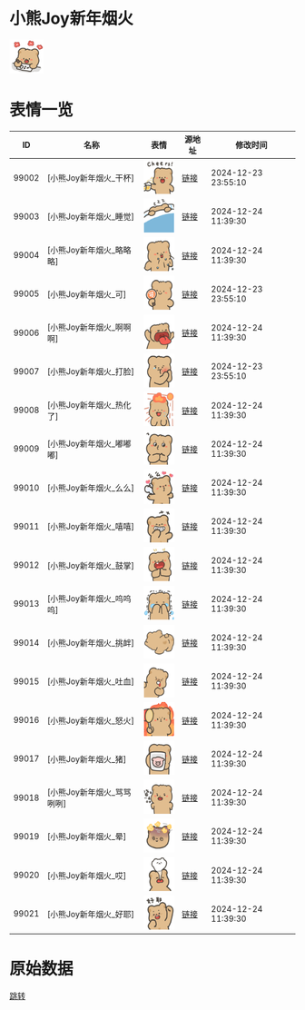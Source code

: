 # 小熊Joy新年烟火

<img src="./cover.png" height="60" alt="cover" />

# 表情一览

|ID|名称|表情|源地址|修改时间|
|----|----|----|----|----|
|99002|[小熊Joy新年烟火_干杯]|<img src="./pic/099002_%5B小熊Joy新年烟火_干杯%5D.png" height="60" alt="干杯"/>|[链接](https://i0.hdslb.com/bfs/garb/3a9170cd321c6a44071c859cb1649d8d9d6798b1.png)|2024-12-23 23:55:10|
|99003|[小熊Joy新年烟火_睡觉]|<img src="./pic/099003_%5B小熊Joy新年烟火_睡觉%5D.png" height="60" alt="睡觉"/>|[链接](https://i0.hdslb.com/bfs/garb/11c46c794325331ed6eaf81f8bdc2feebe45728d.png)|2024-12-24 11:39:30|
|99004|[小熊Joy新年烟火_略略略]|<img src="./pic/099004_%5B小熊Joy新年烟火_略略略%5D.png" height="60" alt="略略略"/>|[链接](https://i0.hdslb.com/bfs/garb/36bae5933efaaa145a1155615392436b0ad5ed42.png)|2024-12-24 11:39:30|
|99005|[小熊Joy新年烟火_可]|<img src="./pic/099005_%5B小熊Joy新年烟火_可%5D.png" height="60" alt="可"/>|[链接](https://i0.hdslb.com/bfs/garb/a54a1283d2201030894f40bf6a6e7c61b8f1dbff.png)|2024-12-23 23:55:10|
|99006|[小熊Joy新年烟火_啊啊啊]|<img src="./pic/099006_%5B小熊Joy新年烟火_啊啊啊%5D.png" height="60" alt="啊啊啊"/>|[链接](https://i0.hdslb.com/bfs/garb/46430b2f37cee17348309097fc5c8bcc15b52e25.png)|2024-12-24 11:39:30|
|99007|[小熊Joy新年烟火_打脸]|<img src="./pic/099007_%5B小熊Joy新年烟火_打脸%5D.png" height="60" alt="打脸"/>|[链接](https://i0.hdslb.com/bfs/garb/f85807b50ee25d9d618897937cdcf48e36a8b7e7.png)|2024-12-23 23:55:10|
|99008|[小熊Joy新年烟火_热化了]|<img src="./pic/099008_%5B小熊Joy新年烟火_热化了%5D.png" height="60" alt="热化了"/>|[链接](https://i0.hdslb.com/bfs/garb/316076619bdc7872eb3b9c11dc3cae8e836b74c7.png)|2024-12-24 11:39:30|
|99009|[小熊Joy新年烟火_嘟嘟嘟]|<img src="./pic/099009_%5B小熊Joy新年烟火_嘟嘟嘟%5D.png" height="60" alt="嘟嘟嘟"/>|[链接](https://i0.hdslb.com/bfs/garb/546b070f3132405bd5917ac757069c288a515b0f.png)|2024-12-24 11:39:30|
|99010|[小熊Joy新年烟火_么么]|<img src="./pic/099010_%5B小熊Joy新年烟火_么么%5D.png" height="60" alt="么么"/>|[链接](https://i0.hdslb.com/bfs/garb/fc2838e60dec8e15791b74035b3a0e555c5f3b1e.png)|2024-12-24 11:39:30|
|99011|[小熊Joy新年烟火_嘻嘻]|<img src="./pic/099011_%5B小熊Joy新年烟火_嘻嘻%5D.png" height="60" alt="嘻嘻"/>|[链接](https://i0.hdslb.com/bfs/garb/545d543904e7305649a4864afb3c7d51d1f4e4ce.png)|2024-12-24 11:39:30|
|99012|[小熊Joy新年烟火_鼓掌]|<img src="./pic/099012_%5B小熊Joy新年烟火_鼓掌%5D.png" height="60" alt="鼓掌"/>|[链接](https://i0.hdslb.com/bfs/garb/4b8ef7860e9c3faa06603d11b153857f1d423b77.png)|2024-12-24 11:39:30|
|99013|[小熊Joy新年烟火_呜呜呜]|<img src="./pic/099013_%5B小熊Joy新年烟火_呜呜呜%5D.png" height="60" alt="呜呜呜"/>|[链接](https://i0.hdslb.com/bfs/garb/f2c0d9c3652ef652837a584446e4b924f9886996.png)|2024-12-24 11:39:30|
|99014|[小熊Joy新年烟火_挑衅]|<img src="./pic/099014_%5B小熊Joy新年烟火_挑衅%5D.png" height="60" alt="挑衅"/>|[链接](https://i0.hdslb.com/bfs/garb/17fb698584d03cc56e4fdaf5d846688d2655e490.png)|2024-12-24 11:39:30|
|99015|[小熊Joy新年烟火_吐血]|<img src="./pic/099015_%5B小熊Joy新年烟火_吐血%5D.png" height="60" alt="吐血"/>|[链接](https://i0.hdslb.com/bfs/garb/9b88493ea6773056b411dfc1e4f37748bb6bb7ec.png)|2024-12-24 11:39:30|
|99016|[小熊Joy新年烟火_怒火]|<img src="./pic/099016_%5B小熊Joy新年烟火_怒火%5D.png" height="60" alt="怒火"/>|[链接](https://i0.hdslb.com/bfs/garb/8f2fc9b62ccb0b12163a6ce48be6beff06c618a9.png)|2024-12-24 11:39:30|
|99017|[小熊Joy新年烟火_猪]|<img src="./pic/099017_%5B小熊Joy新年烟火_猪%5D.png" height="60" alt="猪"/>|[链接](https://i0.hdslb.com/bfs/garb/1d849b3cacd890c7d342ef0ec54f4cdfc3cc5bb8.png)|2024-12-24 11:39:30|
|99018|[小熊Joy新年烟火_骂骂咧咧]|<img src="./pic/099018_%5B小熊Joy新年烟火_骂骂咧咧%5D.png" height="60" alt="骂骂咧咧"/>|[链接](https://i0.hdslb.com/bfs/garb/6b9b75139f2451820c24999c8e7ee4f08f659cb6.png)|2024-12-24 11:39:30|
|99019|[小熊Joy新年烟火_晕]|<img src="./pic/099019_%5B小熊Joy新年烟火_晕%5D.png" height="60" alt="晕"/>|[链接](https://i0.hdslb.com/bfs/garb/24b7de7ae1bc457d36578945f28e850df54337c6.png)|2024-12-24 11:39:30|
|99020|[小熊Joy新年烟火_哎]|<img src="./pic/099020_%5B小熊Joy新年烟火_哎%5D.png" height="60" alt="哎"/>|[链接](https://i0.hdslb.com/bfs/garb/2daa58863f4125a31c12567b5e84e296ee3dc113.png)|2024-12-24 11:39:30|
|99021|[小熊Joy新年烟火_好耶]|<img src="./pic/099021_%5B小熊Joy新年烟火_好耶%5D.png" height="60" alt="好耶"/>|[链接](https://i0.hdslb.com/bfs/garb/fef88c13d6c8a26b4f0997b97a8a9034e7c99428.png)|2024-12-24 11:39:30|

# 原始数据

[跳转](./raw.json)

